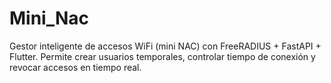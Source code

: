 # Mini_Nac
Gestor inteligente de accesos WiFi (mini NAC) con FreeRADIUS + FastAPI + Flutter.  Permite crear usuarios temporales, controlar tiempo de conexión y revocar accesos en tiempo real.
